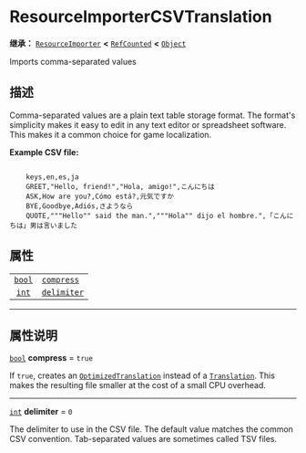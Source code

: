 <!-- ⚠ 请勿编辑本文件 ⚠ -->
<!-- 本文档使用脚本从 WeDot 引擎源码仓库生成。 -->
<!-- 生成脚本：https://github.com/WeDot-Engine/WeDot/tree/4.3/doc/tools/make_md.py； -->
<!-- 原文件：https://github.com/WeDot-Engine/WeDot/tree/4.3/doc/classes/ResourceImporterCSVTranslation.xml。 -->

<div id="_class_resourceimportercsvtranslation"></div>

# ResourceImporterCSVTranslation

**继承：** [`ResourceImporter`](class_resourceimporter.md) **<** [`RefCounted`](class_refcounted.md) **<** [`Object`](class_object.md)

Imports comma-separated values

## 描述

Comma-separated values are a plain text table storage format. The format's simplicity makes it easy to edit in any text editor or spreadsheet software. This makes it a common choice for game localization.

 **Example CSV file:** 

```text

    keys,en,es,ja
    GREET,"Hello, friend!","Hola, amigo!",こんにちは
    ASK,How are you?,Cómo está?,元気ですか
    BYE,Goodbye,Adiós,さようなら
    QUOTE,"""Hello"" said the man.","""Hola"" dijo el hombre.",「こんにちは」男は言いました
```



## 属性

|||
|:-:|:--|
| [`bool`](class_bool.md) | [`compress`](class_resourceimportercsvtranslation.md#class_resourceimportercsvtranslation_property_compress)   | ``true`` |
| [`int`](class_int.md)   | [`delimiter`](class_resourceimportercsvtranslation.md#class_resourceimportercsvtranslation_property_delimiter) | ``0``    |

<!-- rst-class:: classref-section-separator -->

---

## 属性说明

<div id="_class_resourceimportercsvtranslation_property_compress"></div>

[`bool`](class_bool.md) **compress** = ``true`` <div id="class_resourceimportercsvtranslation_property_compress"></div>

If `true`, creates an [`OptimizedTranslation`](class_optimizedtranslation.md) instead of a [`Translation`](class_translation.md). This makes the resulting file smaller at the cost of a small CPU overhead.

<!-- rst-class:: classref-item-separator -->

---

<div id="_class_resourceimportercsvtranslation_property_delimiter"></div>

[`int`](class_int.md) **delimiter** = ``0`` <div id="class_resourceimportercsvtranslation_property_delimiter"></div>

The delimiter to use in the CSV file. The default value matches the common CSV convention. Tab-separated values are sometimes called TSV files.

[^virtual]: 本方法通常需要用户覆盖才能生效。
[^const]: 本方法无副作用，不会修改该实例的任何成员变量。
[^vararg]: 本方法除了能接受在此处描述的参数外，还能够继续接受任意数量的参数。
[^constructor]: 本方法用于构造某个类型。
[^static]: 调用本方法无需实例，可直接使用类名进行调用。
[^operator]: 本方法描述的是使用本类型作为左操作数的有效运算符。
[^bitfield]: 这个值是由下列位标志构成位掩码的整数。
[^void]: 无返回值。
